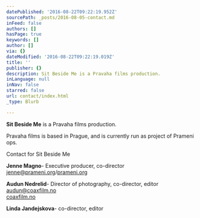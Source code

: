 ```yaml
---
datePublished: '2016-08-22T09:22:19.952Z'
sourcePath: _posts/2016-08-05-contact.md
inFeed: false
authors: []
hasPage: true
keywords: []
author: []
via: {}
dateModified: '2016-08-22T09:22:19.019Z'
title: ''
publisher: {}
description: Sit Beside Me is a Pravaha films production.
inLanguage: null
inNav: false
starred: false
url: contact/index.html
_type: Blurb

---
```

**Sit Beside Me** is a Pravaha films production.

Pravaha films is based in Prague, and is currently run as project of Prameni ops.

Contact for Sit Beside Me

**Jenne Magno**- Executive producer, co-director [jenne@prameni.org][0]/[prameni.org][1]

**Audun Nedrelid**- Director of photography, co-director, editor [audun@coaxfilm.no][2]  
[coaxfilm.no][3]

**Linda Jandejskova**- co-director, editor

[0]: mailto:jenne@prameni.org
[1]: http://prameni.org/ "Pramení"
[2]: mailto:audun@coaxfilm.no
[3]: http://coaxfilm.no/